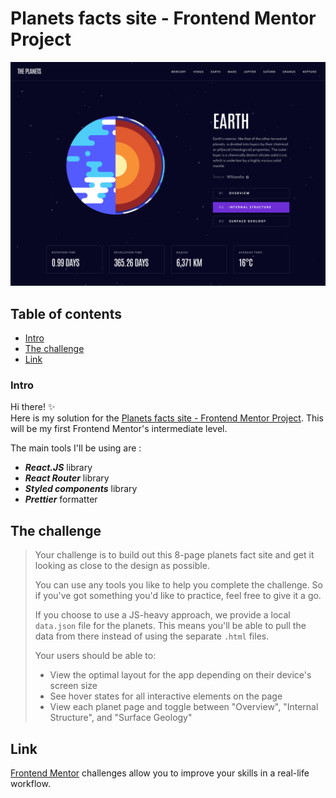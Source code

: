 # Planets facts site - Frontend Mentor Project

![Planets facts site preview](./src/assets/preview.png)

## Table of contents

- [Intro](#intro)
- [The challenge](#the-challenge)
- [Link](#link)

### Intro

Hi there! ✨  
Here is my solution for the [Planets facts site - Frontend Mentor Project](https://www.frontendmentor.io/challenges/planets-fact-site-gazqN8w_f/hub/planets-fact-site-0EOwO46m8). This will be my first Frontend Mentor's intermediate level.

The main tools I'll be using are :

- **_React.JS_** library
- **_React Router_** library
- **_Styled components_** library
- **_Prettier_** formatter

## The challenge

> Your challenge is to build out this 8-page planets fact site and get it looking as close to the design as possible.
>
> You can use any tools you like to help you complete the challenge. So if you've got something you'd like to practice, feel free to give it a go.
>
> If you choose to use a JS-heavy approach, we provide a local `data.json` file for the planets. This means you'll be able to pull the data from there instead of using the separate `.html` files.
>
> Your users should be able to:
>
> - View the optimal layout for the app depending on their device's screen size
> - See hover states for all interactive elements on the page
> - View each planet page and toggle between "Overview", "Internal Structure", and "Surface Geology"

## Link

[Frontend Mentor](https://www.frontendmentor.io) challenges allow you to improve your skills in a real-life workflow.
